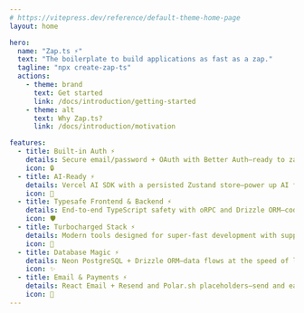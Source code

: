 ```yaml
---
# https://vitepress.dev/reference/default-theme-home-page
layout: home

hero:
  name: "Zap.ts ⚡️"
  text: "The boilerplate to build applications as fast as a zap."
  tagline: "npx create-zap-ts"
  actions:
    - theme: brand
      text: Get started
      link: /docs/introduction/getting-started
    - theme: alt
      text: Why Zap.ts?
      link: /docs/introduction/motivation

features:
  - title: Built-in Auth ⚡️
    details: Secure email/password + OAuth with Better Auth—ready to zap out of the box.
    icon: 🔒
  - title: AI-Ready ⚡️
    details: Vercel AI SDK with a persisted Zustand store—power up AI features in a flash.
    icon: 🤖
  - title: Typesafe Frontend & Backend ⚡️
    details: End-to-end TypeScript safety with oRPC and Drizzle ORM—code with lightning precision.
    icon: 🛡️
  - title: Turbocharged Stack ⚡️
    details: Modern tools designed for super-fast development with support for Progressive Web Apps (PWA).
    icon: 🚀
  - title: Database Magic ⚡️
    details: Neon PostgreSQL + Drizzle ORM—data flows at the speed of light.
    icon: ✨
  - title: Email & Payments ⚡️
    details: React Email + Resend and Polar.sh placeholders—send and earn in a snap.
    icon: 💸
---
```

